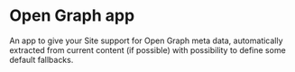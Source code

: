 # Open Graph app

An app to give your Site support for Open Graph meta data, automatically extracted from current content (if possible) with possibility to define some default fallbacks.